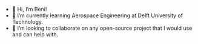 - 👋 Hi, I’m Beni!
- 🌱 I’m currently learning Aerospace Engineering at Delft University of Technology.
- 💞️ I’m looking to collaborate on any open-source project that I would use and can help with. 

<!---
coolbreon/coolbreon is a ✨ special ✨ repository because its `README.md` (this file) appears on your GitHub profile.
You can click the Preview link to take a look at your changes.
--->
